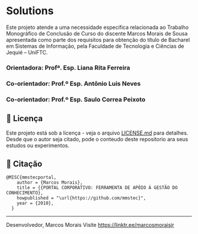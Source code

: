# Solutions

Este projeto atende a uma necessidade especifica relacionada ao Trabalho Monográfico de Conclusão de Curso do
discente Marcos Morais de Sousa apresentada como parte dos requisitos para obtenção do título de Bacharel em Sistemas de Informação, pela 
Faculdade de Tecnologia e Ciências de Jequié – UniFTC.

### Orientadora: Profª. Esp. Liana Rita Ferreira
### Co-orientador: Prof.º Esp. Antônio Luis Neves
### Co-orientador: Prof.º Esp. Saulo Correa Peixoto

## 📄 Licença

Este projeto está sob a licença - veja o arquivo [LICENSE.md](https://github.com/mmstec/mmstec/blob/main/LICENSE) para detalhes. <br />
Desde que o autor seja citado, pode o conteudo deste repositorio ara seus estudos ou experimentos.

## 🚀 Citação
```
@MISC{mmstecportal,
    author = {Marcos Morais},
    title = {{PORTAL CORPORATIVO: FERRAMENTA DE APÓIO À GESTÃO DO CONHECIMENTO},
    howpublished = "\url{https://github.com/mmstec}",
    year = {2010},
  }
```
___
Desenvolvedor,
Marcos Morais
Visite https://linktr.ee/marcosmoraisjr
